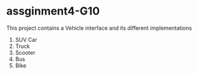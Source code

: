 # assginment4-G10

This project contains a Vehicle interface and its different implementations

1. SUV Car 
2. Truck
3. Scooter
4. Bus
5. Bike